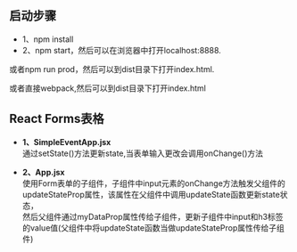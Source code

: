 ## 启动步骤
* 1、npm install
* 2、npm start，然后可以在浏览器中打开localhost:8888.

或者npm run prod，然后可以到dist目录下打开index.html.

或者直接webpack,然后可以到dist目录下打开index.html

## React Forms表格

* **1、SimpleEventApp.jsx**  <br />
通过setState()方法更新state,当表单输入更改会调用onChange()方法 <br />

* **2、App.jsx**  <br />
使用Form表单的子组件，子组件中input元素的onChange方法触发父组件的updateStateProp属性，该属性在父组件中调用updateState函数更新state状态，<br />
然后父组件通过myDataProp属性传给子组件，更新子组件中input和h3标签的value值(父组件中将updateState函数当做updateStateProp属性传给子组件)
